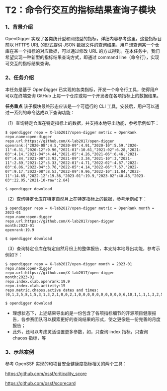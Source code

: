 # T2：命令行交互的指标结果查询子模块

### 1、背景介绍

OpenDigger 实现了各类统计型和网络型的指标，详细内容参考这里。这些指标目前以 HTTPS URL 的形式提供 JSON 数据文件的查询结果，用户想查询某一个仓库在某一个指标的对应数据，可以通过修改 URL 的方式得到。在本任务中，我们希望实现一种新型的指标结果查询方式，即通过 command line（命令行），实现可交互的指标结果查询。

### 2、任务介绍

本任务是基于 OpenDigger 已实现的各类指标，开发一个命令行工具，使得用户可以在终端查询 GitHub 上每一个仓库或每一个开发者在各项指标上的数据结果。

**任务重点** 该子模块最终形态应该是一个可运行的 CLI 工具，安装后，用户可以通过一系列的命令达成以下查询功能：

（1）查询特定仓库在特定指标上的数据，并支持本地导出功能，参考示例如下：

```shell
$ opendigger repo = X-lab2017/open-digger metric = OpenRank
repo.name:open-digger
repo.url:https://github.com/X-lab2017/open-digger
openrank:{"2020-08":4.5,"2020-09":4.91,"2020-10":5.59,"2020-11":6.31,"2020-12":9.96,"2021-01":10.61,"2021-02":6.28,"2021-03":4.14,"2021-04":4.44,"2021-05":4.26,"2021-06":6.46,"2021-07":4.84,"2021-08":3.93,"2021-09":3.34,"2021-10":3,"2021-11":2.89,"2021-12":3.33,"2022-01":4.71,"2022-02":4.87,"2022-03":6.06,"2022-04":3.76,"2022-05":4.14,"2022-06":7.67,"2022-07":9.17,"2022-08":8.53,"2022-09":9.96,"2022-10":11.84,"2022-11":14.65,"2022-12":19.36,"2023-01":19.9,"2023-02":40.48,"2023-03":22.05,"2021-10-raw":2.84}

$ opendigger download
```


（2）查询特定仓库在特定自然月上在特定指标上的数据，参考示例如下：
```shell
$ opendigger repo = X-lab2017/open-digger metric = OpenRank month = 2023-01
repo.name:open-digger
repo.url:https://github.com/X-lab2017/open-digger
month:2023-01
openrank:19.9

$ opendigger download
```

（3）查询特定仓库在特定自然月份上的整体报告，本支持本地导出功能，参考示例如下：

```shell
$ opendigger repo = X-lab2017/open-digger month = 2023-01
repo.name:open-digger
repo.url:https://github.com/X-lab2017/open-digger
month:2023-01
repo.index.xlab.openrank:19.9
repo.index.xlab.activity:15
repo.metric.chaoss.active dates and times:[0,1,3,5,8,1,5,3,1,3,2,1,0,0,2,1,0,0,0,0,0,0,0,0,0,0,6,10,1,1,1,1,3,2,5,0,2,6,1,0,0,1,1,0,0,0,0,0,0,2,4,7,1,4,6,1,1,0,1,0,1,2,0,1,0,0,0,0,0,0,0,0,1,2,3,3,1,3,8,4,3,3,1,0,1,2,1,0,0,1,2,0,0,1,0,0,0,3,6,3,5,2,3,1,6,3,1,3,7,4,0,0,0,0,0,0,0,0,0,0,0,1,0,1,0,0,0,1,0,1,0,2,1,1,0,0,0,0,0,0,0,0,0,0,0,1,0,0,1,0,0,0,8,0,6,1,1,0,1,0,0,0,0,0,0,0,0,0]

$ opendigger download
```

- 理想状态下，上述结果导出的是一份包含了各项指标细节的开源项目健康报告，各参赛团队可以摸索更好的查询结果的形式，使之更像是一份完善的月度报告；
- 此外，还可以考虑灵活设置更多参数，如，只查询 index 指标，只查询 chaoss 指标，等


### 3、示范案例

参考 OpenSSF 实现的和项目安全健康度指标相关的两个工具：

https://github.com/ossf/criticality_score

https://github.com/ossf/scorecard